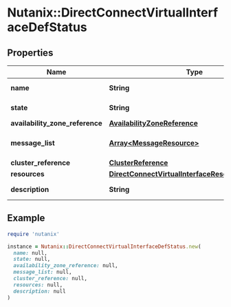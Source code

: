 # Nutanix::DirectConnectVirtualInterfaceDefStatus

## Properties

| Name | Type | Description | Notes |
| ---- | ---- | ----------- | ----- |
| **name** | **String** | direct_connect_virtual_interface Name. |  |
| **state** | **String** | The state of the direct_connect_virtual_interface. | [optional] |
| **availability_zone_reference** | [**AvailabilityZoneReference**](AvailabilityZoneReference.md) |  | [optional] |
| **message_list** | [**Array&lt;MessageResource&gt;**](MessageResource.md) | Any error messages for the direct_connect_virtual_interface, if in an error state. | [optional] |
| **cluster_reference** | [**ClusterReference**](ClusterReference.md) |  | [optional] |
| **resources** | [**DirectConnectVirtualInterfaceResourcesDefStatus**](DirectConnectVirtualInterfaceResourcesDefStatus.md) |  |  |
| **description** | **String** | A description for direct_connect_virtual_interface. | [optional] |

## Example

```ruby
require 'nutanix'

instance = Nutanix::DirectConnectVirtualInterfaceDefStatus.new(
  name: null,
  state: null,
  availability_zone_reference: null,
  message_list: null,
  cluster_reference: null,
  resources: null,
  description: null
)
```

